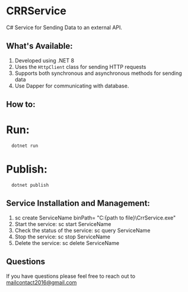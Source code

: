 # CRRService
C# Service for Sending Data to an external API.


## What's Available:
1. Developed using .NET 8
2. Uses the `HttpClient` class for sending HTTP requests
3. Supports both synchronous and asynchronous methods for sending data
4. Use Dapper for communicating with database.

## How to:
# Run: 
      dotnet run
# Publish: 
      dotnet publish

## Service Installation and Management:
1. sc create ServiceName binPath= "C:\{path to file}\CrrService.exe"
2. Start the service:               sc start ServiceName
3. Check the status of the service: sc query ServiceName
4. Stop the service:                sc stop ServiceName
5. Delete the service:              sc delete ServiceName

## Questions

If you have questions please feel free to reach out to mailcontact2016@gmail.com
